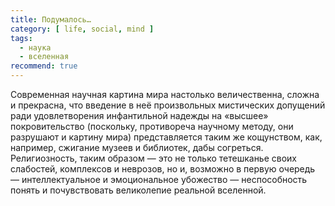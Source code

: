 ```yaml
---
title: Подумалось…
category: [ life, social, mind ]
tags:
  - наука
  - вселенная
recommend: true
---
```

Современная научная картина мира настолько величественна, сложна и прекрасна, что введение в неё произвольных
мистических допущений ради удовлетворения инфантильной надежды на «высшее» покровительство (поскольку, противореча
научному методу, они разрушают и картину мира) представляется таким же кощунством, как, например, сжигание музеев
и библиотек, дабы согреться. Религиозность, таким образом — это не только тетешканье своих слабостей, комплексов
и неврозов, но и, возможно в первую очередь — интеллектуальное и эмоциональное убожество — неспособность понять
и почувствовать великолепие реальной вселенной.
